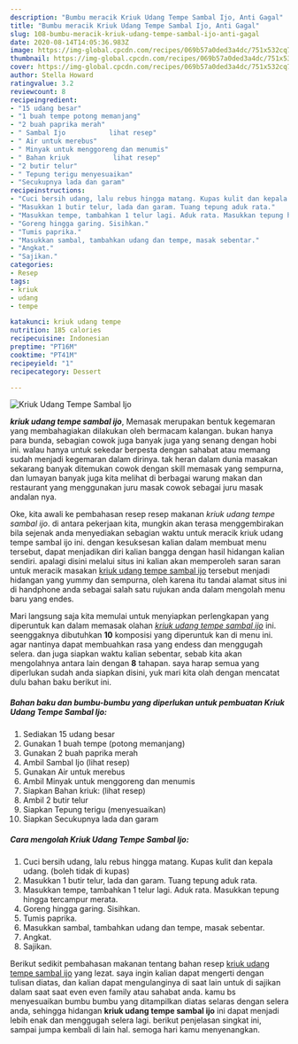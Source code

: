 ```yaml
---
description: "Bumbu meracik Kriuk Udang Tempe Sambal Ijo, Anti Gagal"
title: "Bumbu meracik Kriuk Udang Tempe Sambal Ijo, Anti Gagal"
slug: 108-bumbu-meracik-kriuk-udang-tempe-sambal-ijo-anti-gagal
date: 2020-08-14T14:05:36.983Z
image: https://img-global.cpcdn.com/recipes/069b57a0ded3a4dc/751x532cq70/kriuk-udang-tempe-sambal-ijo-foto-resep-utama.jpg
thumbnail: https://img-global.cpcdn.com/recipes/069b57a0ded3a4dc/751x532cq70/kriuk-udang-tempe-sambal-ijo-foto-resep-utama.jpg
cover: https://img-global.cpcdn.com/recipes/069b57a0ded3a4dc/751x532cq70/kriuk-udang-tempe-sambal-ijo-foto-resep-utama.jpg
author: Stella Howard
ratingvalue: 3.2
reviewcount: 8
recipeingredient:
- "15 udang besar"
- "1 buah tempe potong memanjang"
- "2 buah paprika merah"
- " Sambal Ijo           lihat resep"
- " Air untuk merebus"
- " Minyak untuk menggoreng dan menumis"
- " Bahan kriuk           lihat resep"
- "2 butir telur"
- " Tepung terigu menyesuaikan"
- "Secukupnya lada dan garam"
recipeinstructions:
- "Cuci bersih udang, lalu rebus hingga matang. Kupas kulit dan kepala udang. (boleh tidak di kupas)"
- "Masukkan 1 butir telur, lada dan garam. Tuang tepung aduk rata."
- "Masukkan tempe, tambahkan 1 telur lagi. Aduk rata. Masukkan tepung hingga tercampur merata."
- "Goreng hingga garing. Sisihkan."
- "Tumis paprika."
- "Masukkan sambal, tambahkan udang dan tempe, masak sebentar."
- "Angkat."
- "Sajikan."
categories:
- Resep
tags:
- kriuk
- udang
- tempe

katakunci: kriuk udang tempe 
nutrition: 185 calories
recipecuisine: Indonesian
preptime: "PT16M"
cooktime: "PT41M"
recipeyield: "1"
recipecategory: Dessert

---
```



![Kriuk Udang Tempe Sambal Ijo](https://img-global.cpcdn.com/recipes/069b57a0ded3a4dc/751x532cq70/kriuk-udang-tempe-sambal-ijo-foto-resep-utama.jpg)

<b><i>kriuk udang tempe sambal ijo</i></b>, Memasak merupakan bentuk kegemaran yang membahagiakan dilakukan oleh bermacam kalangan. bukan hanya para bunda, sebagian cowok juga banyak juga yang senang dengan hobi ini. walau hanya untuk sekedar berpesta dengan sahabat atau memang sudah menjadi kegemaran dalam dirinya. tak heran dalam dunia masakan sekarang banyak ditemukan cowok dengan skill memasak yang sempurna, dan lumayan banyak juga kita melihat di berbagai warung makan dan restaurant yang menggunakan juru masak cowok sebagai juru masak andalan nya.

Oke, kita awali ke pembahasan resep resep makanan <i>kriuk udang tempe sambal ijo</i>. di antara pekerjaan kita, mungkin akan terasa menggembirakan bila sejenak anda menyediakan sebagian waktu untuk meracik kriuk udang tempe sambal ijo ini. dengan kesuksesan kalian dalam membuat menu tersebut, dapat menjadikan diri kalian bangga dengan hasil hidangan kalian sendiri. apalagi disini melalui situs ini kalian akan memperoleh saran saran untuk meracik masakan <u>kriuk udang tempe sambal ijo</u> tersebut menjadi hidangan yang yummy dan sempurna, oleh karena itu tandai alamat situs ini di handphone anda sebagai salah satu rujukan anda dalam mengolah menu baru yang endes.




Mari langsung saja kita memulai untuk menyiapkan perlengkapan yang diperuntuk kan dalam memasak olahan <u><i>kriuk udang tempe sambal ijo</i></u> ini. seenggaknya dibutuhkan <b>10</b> komposisi yang diperuntuk kan di menu ini. agar nantinya dapat membuahkan rasa yang endess dan menggugah selera. dan juga siapkan waktu kalian sebentar, sebab kita akan mengolahnya antara lain dengan <b>8</b> tahapan. saya harap semua yang diperlukan sudah anda siapkan disini, yuk mari kita olah dengan mencatat dulu bahan baku berikut ini.

<!--inarticleads1-->

##### Bahan baku dan bumbu-bumbu yang diperlukan untuk pembuatan Kriuk Udang Tempe Sambal Ijo:

1. Sediakan 15 udang besar
1. Gunakan 1 buah tempe (potong memanjang)
1. Gunakan 2 buah paprika merah
1. Ambil  Sambal Ijo           (lihat resep)
1. Gunakan  Air untuk merebus
1. Ambil  Minyak untuk menggoreng dan menumis
1. Siapkan  Bahan kriuk:           (lihat resep)
1. Ambil 2 butir telur
1. Siapkan  Tepung terigu (menyesuaikan)
1. Siapkan Secukupnya lada dan garam




<!--inarticleads2-->

##### Cara mengolah Kriuk Udang Tempe Sambal Ijo:

1. Cuci bersih udang, lalu rebus hingga matang. Kupas kulit dan kepala udang. (boleh tidak di kupas)
1. Masukkan 1 butir telur, lada dan garam. Tuang tepung aduk rata.
1. Masukkan tempe, tambahkan 1 telur lagi. Aduk rata. Masukkan tepung hingga tercampur merata.
1. Goreng hingga garing. Sisihkan.
1. Tumis paprika.
1. Masukkan sambal, tambahkan udang dan tempe, masak sebentar.
1. Angkat.
1. Sajikan.




Berikut sedikit pembahasan makanan tentang bahan resep <u>kriuk udang tempe sambal ijo</u> yang lezat. saya ingin kalian dapat mengerti dengan tulisan diatas, dan kalian dapat mengulanginya di saat lain untuk di sajikan dalam saat saat even even family atau sahabat anda. kamu bs menyesuaikan bumbu bumbu yang ditampilkan diatas selaras dengan selera anda, sehingga hidangan <b>kriuk udang tempe sambal ijo</b> ini dapat menjadi lebih enak dan menggugah selera lagi. berikut penjelasan singkat ini, sampai jumpa kembali di lain hal. semoga hari kamu menyenangkan.
